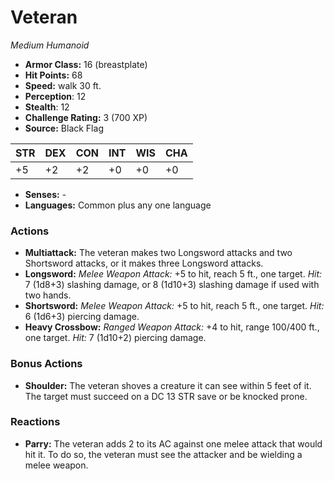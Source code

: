 # Veteran

*Medium* *Humanoid*

- **Armor Class:** 16 (breastplate)
- **Hit Points:** 68 
- **Speed:** walk 30 ft.
- **Perception**: 12
- **Stealth**: 12
- **Challenge Rating:** 3 (700 XP)
- **Source:** Black Flag

| STR | DEX | CON | INT | WIS | CHA |
| --- | --- | --- | --- | --- | --- |
| +5 | +2 | +2 | +0 | +0 | +0 |

- **Senses:** -
- **Languages:** Common plus any one language

### Actions

- **Multiattack:** The veteran makes two Longsword attacks and two Shortsword attacks, or it makes three Longsword attacks.
- **Longsword:** _Melee Weapon Attack:_ +5 to hit, reach 5 ft., one target. _Hit:_ 7 (1d8+3) slashing damage, or 8 (1d10+3) slashing damage if used with two hands.
- **Shortsword:** _Melee Weapon Attack:_ +5 to hit, reach 5 ft., one target. _Hit:_ 6 (1d6+3) piercing damage.
- **Heavy Crossbow:** _Ranged Weapon Attack:_ +4 to hit, range 100/400 ft., one target. _Hit:_ 7 (1d10+2) piercing damage.

### Bonus Actions

- **Shoulder:** The veteran shoves a creature it can see within 5 feet of it. The target must succeed on a DC 13 STR save or be knocked prone.

### Reactions

- **Parry:** The veteran adds 2 to its AC against one melee attack that would hit it. To do so, the veteran must see the attacker and be wielding a melee weapon.
